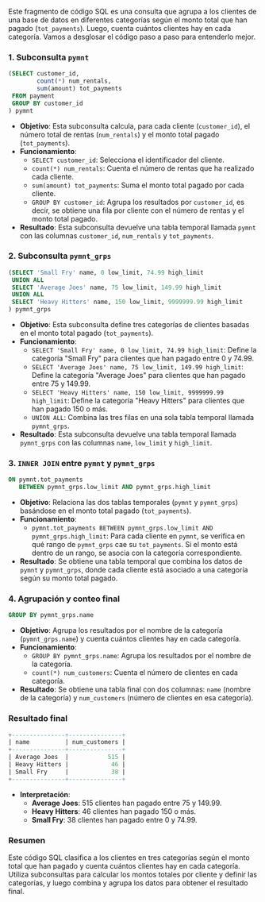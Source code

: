 Este fragmento de código SQL es una consulta que agrupa a los clientes de una base de datos en diferentes categorías según el monto total que han pagado (`tot_payments`). Luego, cuenta cuántos clientes hay en cada categoría. Vamos a desglosar el código paso a paso para entenderlo mejor.

### 1. Subconsulta `pymnt`
```sql
(SELECT customer_id,
        count(*) num_rentals, 
        sum(amount) tot_payments
 FROM payment
 GROUP BY customer_id
) pymnt
```
- **Objetivo**: Esta subconsulta calcula, para cada cliente (`customer_id`), el número total de rentas (`num_rentals`) y el monto total pagado (`tot_payments`).
- **Funcionamiento**:
    - `SELECT customer_id`: Selecciona el identificador del cliente.
    - `count(*) num_rentals`: Cuenta el número de rentas que ha realizado cada cliente.
    - `sum(amount) tot_payments`: Suma el monto total pagado por cada cliente.
    - `GROUP BY customer_id`: Agrupa los resultados por `customer_id`, es decir, se obtiene una fila por cliente con el número de rentas y el monto total pagado.
- **Resultado**: Esta subconsulta devuelve una tabla temporal llamada `pymnt` con las columnas `customer_id`, `num_rentals` y `tot_payments`.

### 2. Subconsulta `pymnt_grps`
```sql
(SELECT 'Small Fry' name, 0 low_limit, 74.99 high_limit
 UNION ALL
 SELECT 'Average Joes' name, 75 low_limit, 149.99 high_limit
 UNION ALL
 SELECT 'Heavy Hitters' name, 150 low_limit, 9999999.99 high_limit
) pymnt_grps
```
- **Objetivo**: Esta subconsulta define tres categorías de clientes basadas en el monto total pagado (`tot_payments`).
- **Funcionamiento**:
    - `SELECT 'Small Fry' name, 0 low_limit, 74.99 high_limit`: Define la categoría "Small Fry" para clientes que han pagado entre 0 y 74.99.
    - `SELECT 'Average Joes' name, 75 low_limit, 149.99 high_limit`: Define la categoría "Average Joes" para clientes que han pagado entre 75 y 149.99.
    - `SELECT 'Heavy Hitters' name, 150 low_limit, 9999999.99 high_limit`: Define la categoría "Heavy Hitters" para clientes que han pagado 150 o más.
    - `UNION ALL`: Combina las tres filas en una sola tabla temporal llamada `pymnt_grps`.
- **Resultado**: Esta subconsulta devuelve una tabla temporal llamada `pymnt_grps` con las columnas `name`, `low_limit` y `high_limit`.

### 3. `INNER JOIN` entre `pymnt` y `pymnt_grps`
```sql
ON pymnt.tot_payments
   BETWEEN pymnt_grps.low_limit AND pymnt_grps.high_limit
```
- **Objetivo**: Relaciona las dos tablas temporales (`pymnt` y `pymnt_grps`) basándose en el monto total pagado (`tot_payments`).
- **Funcionamiento**:
    - `pymnt.tot_payments BETWEEN pymnt_grps.low_limit AND pymnt_grps.high_limit`: Para cada cliente en `pymnt`, se verifica en qué rango de `pymnt_grps` cae su `tot_payments`. Si el monto está dentro de un rango, se asocia con la categoría correspondiente.
- **Resultado**: Se obtiene una tabla temporal que combina los datos de `pymnt` y `pymnt_grps`, donde cada cliente está asociado a una categoría según su monto total pagado.

### 4. Agrupación y conteo final
```sql
GROUP BY pymnt_grps.name
```
- **Objetivo**: Agrupa los resultados por el nombre de la categoría (`pymnt_grps.name`) y cuenta cuántos clientes hay en cada categoría.
- **Funcionamiento**:
    - `GROUP BY pymnt_grps.name`: Agrupa los resultados por el nombre de la categoría.
    - `count(*) num_customers`: Cuenta el número de clientes en cada categoría.
- **Resultado**: Se obtiene una tabla final con dos columnas: `name` (nombre de la categoría) y `num_customers` (número de clientes en esa categoría).

### Resultado final
```sql
+---------------+---------------+
| name          | num_customers |
+---------------+---------------+
| Average Joes  |           515 |
| Heavy Hitters |            46 |
| Small Fry     |            38 |
+---------------+---------------+
```
- **Interpretación**:
    - **Average Joes**: 515 clientes han pagado entre 75 y 149.99.
    - **Heavy Hitters**: 46 clientes han pagado 150 o más.
    - **Small Fry**: 38 clientes han pagado entre 0 y 74.99.

### Resumen
Este código SQL clasifica a los clientes en tres categorías según el monto total que han pagado y cuenta cuántos clientes hay en cada categoría. Utiliza subconsultas para calcular los montos totales por cliente y definir las categorías, y luego combina y agrupa los datos para obtener el resultado final.